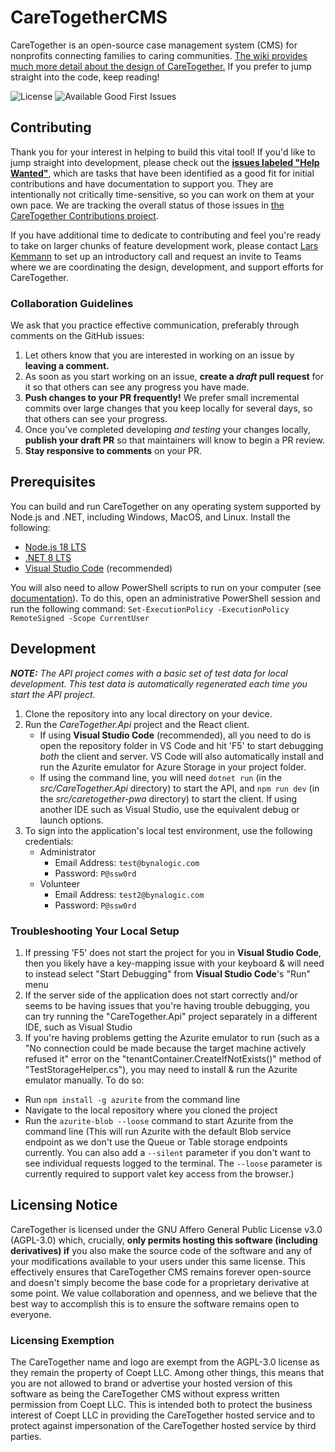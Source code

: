 # CareTogetherCMS
CareTogether is an open-source case management system (CMS) for nonprofits connecting families to caring communities. [The wiki provides much more detail about the design of CareTogether.](https://github.com/CareTogether/CareTogetherCMS/wiki) If you prefer to jump straight into the code, keep reading!

![License](https://badgen.net/github/license/CareTogether/CareTogetherCMS)
![Available Good First Issues](https://badgen.net/github/label-issues/CareTogether/CareTogetherCMS/good%20first%20issue/open)

## Contributing
Thank you for your interest in helping to build this vital tool! If you'd like to jump straight into development, please check out the **[issues labeled "Help Wanted"](https://github.com/CareTogether/CareTogetherCMS/issues?q=is%3Aopen+is%3Aissue+label%3A%22help+wanted%22+-label%3Ablocked+-label%3A%22needs+spec%22)**, which are tasks that have been identified as a good fit for initial contributions and have documentation to support you. They are intentionally not critically time-sensitive, so you can work on them at your own pace. We are tracking the overall status of those issues in [the CareTogether Contributions project](https://github.com/orgs/CareTogether/projects/2/views/1).

If you have additional time to dedicate to contributing and feel you're ready to take on larger chunks of feature development work, please contact [Lars Kemmann](https://github.com/LarsKemmann) to set up an introductory call and request an invite to Teams where we are coordinating the design, development, and support efforts for CareTogether.

### Collaboration Guidelines
We ask that you practice effective communication, preferably through comments on the GitHub issues:

1. Let others know that you are interested in working on an issue by **leaving a comment.**
2. As soon as you start working on an issue, **create a *draft* pull request** for it so that others can see any progress you have made.
3. **Push changes to your PR frequently!** We prefer small incremental commits over large changes that you keep locally for several days, so that others can see your progress.
4. Once you've completed developing *and testing* your changes locally, **publish your draft PR** so that maintainers will know to begin a PR review.
5. **Stay responsive to comments** on your PR.

## Prerequisites
You can build and run CareTogether on any operating system supported by Node.js and .NET, including Windows, MacOS, and Linux. Install the following:
- [Node.js 18 LTS](https://nodejs.org/en/download)
- [.NET 8 LTS](https://dotnet.microsoft.com/en-us/download/dotnet/8.0)
- [Visual Studio Code](https://code.visualstudio.com/Download) (recommended)

You will also need to allow PowerShell scripts to run on your computer (see [documentation](https://learn.microsoft.com/en-us/previous-versions//bb613481(v=vs.85)?redirectedfrom=MSDN#how-to-allow-scripts-to-run)). To do this, open an administrative PowerShell session and run the following command:
`Set-ExecutionPolicy -ExecutionPolicy RemoteSigned -Scope CurrentUser`

## Development
_**NOTE:** The API project comes with a basic set of test data for local development. This test data is automatically regenerated each time you start the API project._

1. Clone the repository into any local directory on your device.
2. Run the _CareTogether.Api_ project and the React client.
   * If using **Visual Studio Code** (recommended), all you need to do is open the repository folder in VS Code and hit 'F5' to start debugging _both_ the client and server. VS Code will also automatically install and run the Azurite emulator for Azure Storage in your project folder.
   * If using the command line, you will need `dotnet run` (in the _src/CareTogether.Api_ directory) to start the API, and `npm run dev` (in the _src/caretogether-pwa_ directory) to start the client. If using another IDE such as Visual Studio, use the equivalent debug or launch options.
3. To sign into the application's local test environment, use the following credentials:
   - Administrator
      - Email Address: `test@bynalogic.com`
      - Password: `P@ssw0rd`
   - Volunteer
      - Email Address: `test2@bynalogic.com`
      - Password: `P@ssw0rd`

### Troubleshooting Your Local Setup
1. If pressing 'F5' does not start the project for you in **Visual Studio Code**, then you likely have a key-mapping issue with your keyboard & will need to instead select "Start Debugging" from **Visual Studio Code**'s "Run" menu
2. If the server side of the application does not start correctly and/or seems to be having issues that you're having trouble debugging, you can try running the "CareTogether.Api" project separately in a different IDE, such as Visual Studio
3. If you're having problems getting the Azurite emulator to run (such as a "No connection could be made because the target machine actively refused it" error on the "tenantContainer.CreateIfNotExists()" method of "TestStorageHelper.cs"), you may need to install & run the Azurite emulator manually. To do so:
- Run ```npm install -g azurite``` from the command line
- Navigate to the local repository where you cloned the project
- Run the ```azurite-blob --loose``` command to start Azurite from the command line (This will run Azurite with the default Blob service endpoint as we don't use the Queue or Table storage endpoints currently. You can also add a `--silent` parameter if you don't want to see individual requests logged to the terminal. The `--loose` parameter is currently required to support valet key access from the browser.)

## Licensing Notice
CareTogether is licensed under the GNU Affero General Public License v3.0 (AGPL-3.0) which, crucially, **only permits hosting this software (including derivatives) if** you also make the source code of the software and any of your modifications available to your users under this same license. This effectively ensures that CareTogether CMS remains forever open-source and doesn't simply become the base code for a proprietary derivative at some point. We value collaboration and openness, and we believe that the best way to accomplish this is to ensure the software remains open to everyone.
### Licensing Exemption
The CareTogether name and logo are exempt from the AGPL-3.0 license as they remain the property of Coept LLC. Among other things, this means that you are not allowed to brand or advertise your hosted version of this software as being the CareTogether CMS without express written permission from Coept LLC. This is intended both to protect the business interest of Coept LLC in providing the CareTogether hosted service and to protect against impersonation of the CareTogether hosted service by third parties.
